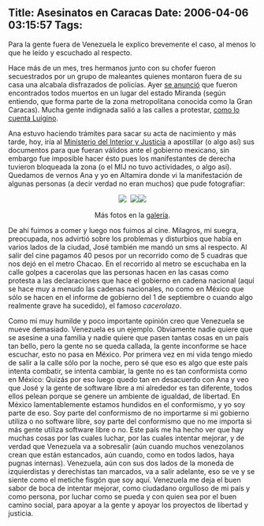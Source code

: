 Title: Asesinatos en Caracas
Date: 2006-04-06 03:15:57
Tags: 
---
Para la gente fuera de Venezuela le explico brevemente el caso, al menos lo que he leído y escuchado al respecto.

Hace más de un mes, tres hermanos junto con su chofer fueron secuestrados por un grupo de maleantes quienes montaron fuera de su casa una alcabala disfrazados de policías. Ayer <a target="_blank" href="http://www.eluniversal.com/2006/04/05/ccs_art_05142A.shtml">se anunció</a> que fueron encontrados todos muertos en un lugar del estado Miranda (según entiendo, que forma parte de la zona metropolitana conocida como la Gran Caracas). Mucha gente indignada salió a las calles a protestar, <a target="_blank" href="http://lubrio.blogspot.com/2006/04/caracas-trancada-en-solidaridad-por.html">como lo cuenta Luigino</a>.

Ana estuvo haciendo trámites para sacar su acta de nacimiento y más tarde, hoy, iría al <a target="_blank" href="http://www.mij.gov.ve/">Ministerio del Interior y Justicia</a> a apostillar (o algo así) sus documentos para que fueran válidos ante el gobierno mexicano, sin embargo fue imposible hacer ésto pues los manifestantes de derecha tuvieron bloqueada la zona (o el MIJ no tuvo actividades, o algo así). Quedamos de vernos Ana y yo en Altamira donde vi la manifestación de algunas personas (a decir verdad no eran muchos) que pude fotografiar:

<p align="center"><img src="http://www.damog.net/gallery/albums/caracas/00013_G_002.thumb.jpg"/>  <img src="http://www.damog.net/gallery/albums/caracas/00015_G_001.thumb.jpg"/><img src="http://www.damog.net/gallery/albums/caracas/00014_G_001.thumb.jpg"/></p>
<p align="center">Más fotos en la <a target="_blank" href="http://www.damog.net/gallery?page=4">galería</a>.</p>
<p align="left">De ahí fuimos a comer y luego nos fuimos al cine. Milagros, mi suegra, preocupada, nos advirtió sobre los problemas y disturbios que había en varios lados de la ciudad, José también me mandó un sms al respecto. Al salir del cine pagamos 40 pesos por un recorrido como de 5 cuadras que nos dejó en el metro Chacao. En el recorrido al metro se escuchaba en la calle golpes a cacerolas que las personas hacen en las casas como protesta a las declaraciones que hace el gobierno en cadena nacional (aquí se hace muy a menudo las cadenas nacionales, no como en México que sólo se hacen en el informe de gobierno del 1 de septiembre o cuando algo realmente grave ha sucedido), el famoso <em>cacerolazo</em>.</p>
<p align="left">Como mi muy humilde y poco importante opinión creo que Venezuela se mueve demasiado. Venezuela es un ejemplo. Obviamente nadie quiere que se asesine a una familia y nadie quiere que pasen tantas cosas en un país tan bello, pero la gente no se queda callada, la gente inconforme se hace escuchar, esto no pasa en México. Por primera vez en mi vida tengo miedo de salir a la calle sólo por la noche, pero sé que eso es algo que este país intenta combatir, se intenta cambiar, la gente no es tan conformista como en México: Quizás por eso luego quedo tan en desacuerdo con Ana y veo que José y la gente de software libre a mi alrededor es tan diferente, todos ellos pelean porque se genere un ambiente de igualdad, de libertad. En México lamentablemente estamos hundidos en el conformismo, y yo soy parte de eso. Soy parte del conformismo de no importarme si mi gobierno utiliza o no software libre, soy parte del conformismo que no me importa si más gente utiliza software libre o no. Este país me ha hecho ver que hay muchas cosas por las cuales luchar, por las cuales intentar mejorar, y de verdad que Venezuela va a sobresalir (aún cuando muchos venezolanos crean que están estancados, aún cuando, como en todos lados, haya pugnas internas). Venezuela, aún con sus dos lados de la moneda de izquierdistas y derechistas tan marcados, va a salir adelante, eso se ve y se siente como el metiche fisgón que soy aquí. Venezuela me deja el buen sabor de boca de intentar mejorar, como ciudadano orgulloso de mi país y como persona, por luchar como se pueda y con quien sea por el buen camino social, para apoyar a la gente y apoyar los proyectos de libertad y justicia. </p>
